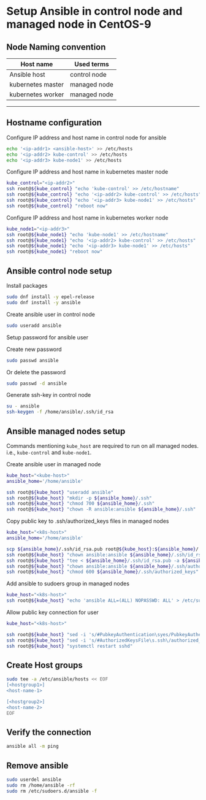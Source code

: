 # Setup Ansible in control node and managed node in CentOS-9

## Node Naming convention

| Host name | Used terms |
|-----------|------------|
| Ansible host | control node |
| kubernetes master | managed node |
| kubernetes worker | managed node |
------------------------------------

## Hostname configuration

Configure IP address and host name in control node for ansible

```bash
echo '<ip-addr1> <ansible-host>' >> /etc/hosts
echo '<ip-addr2> kube-control' >> /etc/hosts
echo '<ip-addr3> kube-node1' >> /etc/hosts
```

Configure IP address and host name in kubernetes master node

```bash
kube_control="<ip-addr2>"
ssh root@${kube_control} "echo 'kube-control' >> /etc/hostname"
ssh root@${kube_control} "echo '<ip-addr2> kube-control' >> /etc/hosts"
ssh root@${kube_control} "echo '<ip-addr3> kube-node1' >> /etc/hosts"
ssh root@${kube_control} "reboot now"
```

Configure IP address and host name in kubernetes worker node

```bash
kube_node1="<ip-addr3>"
ssh root@${kube_node1} "echo 'kube-node1' >> /etc/hostname"
ssh root@${kube_node1} "echo '<ip-addr2> kube-control' >> /etc/hosts"
ssh root@${kube_node1} "echo '<ip-addr3> kube-node1' >> /etc/hosts"
ssh root@${kube_node1} "reboot now"
```

## Ansible control node setup

Install packages

```bash
sudo dnf install -y epel-release
sudo dnf install -y ansible
```

Create ansible user in control node

```bash
sudo useradd ansible
```

Setup password for ansible user

Create new password

```bash
sudo passwd ansible
```

Or delete the password

```bash
sudo passwd -d ansible
```

Generate ssh-key in control node

```bash
su - ansible
ssh-keygen -f /home/ansible/.ssh/id_rsa
```

## Ansible managed nodes setup

Commands mentioning `kube_host` are required to run on all managed nodes. i.e., `kube-control` and `kube-node1`.

Create ansible user in managed node

```bash
kube_host="<kube-host>"
ansible_home='/home/ansible'

ssh root@${kube_host} "useradd ansible"
ssh root@${kube_host} "mkdir -p ${ansible_home}/.ssh"
ssh root@${kube_host} "chmod 700 ${ansible_home}/.ssh"
ssh root@${kube_host} "chown -R ansible:ansible ${ansible_home}/.ssh"
```

Copy public key to .ssh/authorized_keys files in managed nodes

```bash
kube_host="<k8s-host>"
ansible_home='/home/ansible'

scp ${ansible_home}/.ssh/id_rsa.pub root@${kube_host}:${ansible_home}/.ssh/id_rsa.pub
ssh root@${kube_host} "chown ansible:ansible ${ansible_home}/.ssh/id_rsa.pub"
ssh root@${kube_host} "tee < ${ansible_home}/.ssh/id_rsa.pub -a ${ansible_home}/.ssh/authorized_keys"
ssh root@${kube_host} "chown ansible:ansible ${ansible_home}/.ssh/authorized_keys"
ssh root@${kube_host} "chmod 600 ${ansible_home}/.ssh/authorized_keys"
```

Add ansible to sudoers group in managed nodes

```bash
kube_host="<k8s-host>"
ssh root@${kube_host} "echo 'ansible ALL=(ALL) NOPASSWD: ALL' > /etc/sudoers.d/ansible"
```

Allow public key connection for user

```bash
kube_host="<k8s-host>"

ssh root@${kube_host} "sed -i 's/#PubkeyAuthentication\syes/PubkeyAuthentication yes/' /etc/ssh/sshd_config"
ssh root@${kube_host} "sed -i 's/#AuthorizedKeysFile\s.ssh\/authorized_keys/AuthorizedKeysFile .ssh\/authorized_keys/' /etc/ssh/sshd_config"
ssh root@${kube_host} "systemctl restart sshd"
```

## Create Host groups

```bash
sudo tee -a /etc/ansible/hosts << EOF
[<hostgroup1>]
<host-name-1>

[<hostgroup2>]
<host-name-2>
EOF
```

## Verify the connection

```bash
ansible all -m ping
```

## Remove ansible

```bash
sudo userdel ansible
sudo rm /home/ansible -rf
sudo rm /etc/sudoers.d/ansible -f
